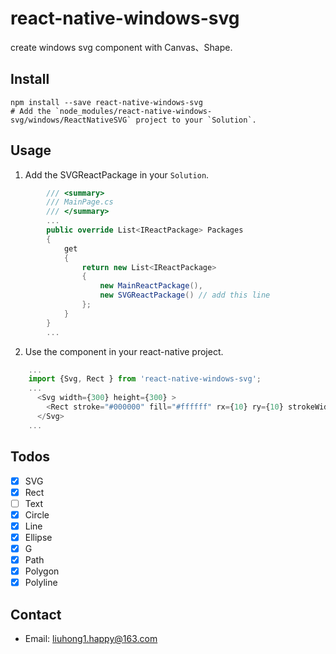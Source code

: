 # react-native-windows-svg

create windows svg component with Canvas、Shape.

## Install

    npm install --save react-native-windows-svg
    # Add the `node_modules/react-native-windows-svg/windows/ReactNativeSVG` project to your `Solution`.
  
## Usage
    
1. Add the SVGReactPackage in your `Solution`.

```c#
        /// <summary>
        /// MainPage.cs
        /// </summary>
        ...
        public override List<IReactPackage> Packages
        {
            get
            {
                return new List<IReactPackage>
                {
                    new MainReactPackage(),
                    new SVGReactPackage() // add this line
                };
            }
        }
        ...
```

2. Use the component in your react-native project.
```js
    ...
    import {Svg, Rect } from 'react-native-windows-svg';
    ...
      <Svg width={300} height={300} >
        <Rect stroke="#000000" fill="#ffffff" rx={10} ry={10} strokeWidth={1} />
      </Svg>
    ...
```
## Todos

- [x] SVG
- [x] Rect
- [ ] Text
- [x] Circle
- [x] Line
- [x] Ellipse
- [x] G
- [x] Path
- [x] Polygon
- [x] Polyline

## Contact
- Email: [liuhong1.happy@163.com](mailto:liuhong1.happy@163.com)
